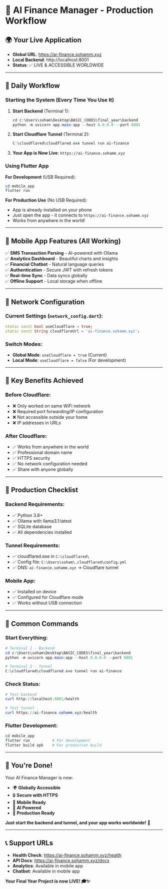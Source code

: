 # 🚀 AI Finance Manager - Production Workflow

## 🌍 **Your Live Application**
- **Global URL**: https://ai-finance.sohamm.xyz
- **Local Backend**: http://localhost:8001
- **Status**: ✅ LIVE & ACCESSIBLE WORLDWIDE

---

## 🔄 **Daily Workflow**

### **Starting the System (Every Time You Use It)**

1. **Start Backend** (Terminal 1):
   ```powershell
   cd c:\Users\soham\Desktop\BASIC_CODES\final_year\backend
   python -m uvicorn app.main:app --host 0.0.0.0 --port 8001
   ```

2. **Start Cloudflare Tunnel** (Terminal 2):
   ```powershell
   C:\cloudflared\cloudflared.exe tunnel run ai-finance
   ```

3. **Your App is Now Live**: `https://ai-finance.sohamm.xyz`

### **Using Flutter App**

**For Development** (USB Required):
```powershell
cd mobile_app
flutter run
```

**For Production Use** (No USB Required):
- App is already installed on your phone
- Just open the app - it connects to `https://ai-finance.sohamm.xyz`
- Works from anywhere in the world!

---

## 📱 **Mobile App Features (All Working)**

✅ **SMS Transaction Parsing** - AI-powered with Ollama  
✅ **Analytics Dashboard** - Beautiful charts and insights  
✅ **Financial Chatbot** - Natural language queries  
✅ **Authentication** - Secure JWT with refresh tokens  
✅ **Real-time Sync** - Data syncs globally  
✅ **Offline Support** - Local storage when offline  

---

## 🔧 **Network Configuration**

### **Current Settings** (`network_config.dart`):
```dart
static const bool useCloudflare = true;
static const String cloudflareUrl = 'ai-finance.sohamm.xyz';
```

### **Switch Modes**:
- **Global Mode**: `useCloudflare = true` (Current)
- **Local Mode**: `useCloudflare = false` (For development)

---

## 🎯 **Key Benefits Achieved**

### **Before Cloudflare**:
- ❌ Only worked on same WiFi network
- ❌ Required port forwarding/IP configuration
- ❌ Not accessible outside your home
- ❌ IP addresses in URLs

### **After Cloudflare**:
- ✅ Works from anywhere in the world
- ✅ Professional domain name
- ✅ HTTPS security
- ✅ No network configuration needed
- ✅ Share with anyone globally

---

## 🚀 **Production Checklist**

### **Backend Requirements**:
- ✅ Python 3.8+
- ✅ Ollama with llama3.1:latest
- ✅ SQLite database
- ✅ All dependencies installed

### **Tunnel Requirements**:
- ✅ cloudflared.exe in `C:\cloudflared\`
- ✅ Config file: `C:\Users\soham\.cloudflared\config.yml`
- ✅ DNS: `ai-finance.sohamm.xyz` → Cloudflare tunnel

### **Mobile App**:
- ✅ Installed on device
- ✅ Configured for Cloudflare mode
- ✅ Works without USB connection

---

## 🔄 **Common Commands**

### **Start Everything**:
```powershell
# Terminal 1 - Backend
cd c:\Users\soham\Desktop\BASIC_CODES\final_year\backend
python -m uvicorn app.main:app --host 0.0.0.0 --port 8001

# Terminal 2 - Tunnel
C:\cloudflared\cloudflared.exe tunnel run ai-finance
```

### **Check Status**:
```powershell
# Test backend
curl http://localhost:8001/health

# Test tunnel
curl https://ai-finance.sohamm.xyz/health
```

### **Flutter Development**:
```powershell
cd mobile_app
flutter run          # For development
flutter build apk    # For production build
```

---

## 🎉 **You're Done!**

Your AI Finance Manager is now:
- 🌍 **Globally Accessible**
- 🔒 **Secure with HTTPS**
- 📱 **Mobile Ready**
- 🤖 **AI Powered**
- 💼 **Production Ready**

**Just start the backend and tunnel, and your app works worldwide!** 🚀

---

## 📞 **Support URLs**

- **Health Check**: https://ai-finance.sohamm.xyz/health
- **API Docs**: https://ai-finance.sohamm.xyz/docs
- **Analytics**: Available in mobile app
- **Chatbot**: Available in mobile app

**Your Final Year Project is now LIVE! 🎓✨**
